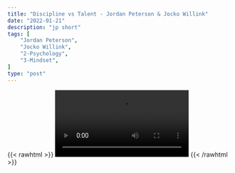```yaml
---
title: "Discipline vs Talent - Jordan Peterson & Jocko Willink"
date: "2022-01-21"
description: "jp short"
tags: [
    "Jordan Peterson",
    "Jocko Willink",
    "2-Psychology",
    "3-Mindset",
]
type: "post"
---
```

{{< rawhtml >}}
    <video width="auto" height="auto" controls>
        <source src="https://clips.dev00ps.com/Jordan%20Peterson/discipline.mp4" type="video/mp4"> 
    </video>
{{< /rawhtml >}}